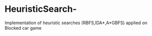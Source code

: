 # HeuristicSearch-
Implementation of heuristic searches (RBFS,IDA*,A*GBFS) applied on Blocked car game
